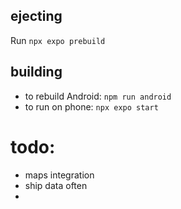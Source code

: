 ## ejecting
Run `npx expo prebuild`

## building
- to rebuild Android: `npm run android`
- to run on phone: `npx expo start`
    
# todo:
- maps integration
- ship data often
- 